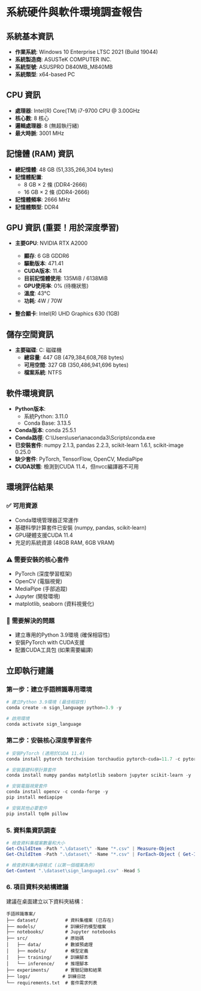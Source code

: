 # 系統硬件與軟件環境調查報告

## 系統基本資訊
- **作業系統**: Windows 10 Enterprise LTSC 2021 (Build 19044)
- **系統製造商**: ASUSTeK COMPUTER INC.
- **系統型號**: ASUSPRO D840MB_M840MB
- **系統類型**: x64-based PC

## CPU 資訊
- **處理器**: Intel(R) Core(TM) i7-9700 CPU @ 3.00GHz
- **核心數**: 8 核心
- **邏輯處理器**: 8 (無超執行緒)
- **最大時脈**: 3001 MHz

## 記憶體 (RAM) 資訊
- **總記憶體**: 48 GB (51,335,266,304 bytes)
- **記憶體配置**:
  - 8 GB × 2 條 (DDR4-2666)
  - 16 GB × 2 條 (DDR4-2666)
- **記憶體頻率**: 2666 MHz
- **記憶體類型**: DDR4

## GPU 資訊 (重要！用於深度學習)
- **主要GPU**: NVIDIA RTX A2000
  - **顯存**: 6 GB GDDR6
  - **驅動版本**: 471.41
  - **CUDA版本**: 11.4
  - **目前記憶體使用**: 135MiB / 6138MiB
  - **GPU使用率**: 0% (待機狀態)
  - **溫度**: 43°C
  - **功耗**: 4W / 70W

- **整合顯卡**: Intel(R) UHD Graphics 630 (1GB)

## 儲存空間資訊
- **主要磁碟**: C: 磁碟機
  - **總容量**: 447 GB (479,384,608,768 bytes)
  - **可用空間**: 327 GB (350,486,941,696 bytes)
  - **檔案系統**: NTFS

## 軟件環境資訊
- **Python版本**: 
  - 系統Python: 3.11.0
  - Conda Base: 3.13.5
- **Conda版本**: conda 25.5.1
- **Conda路徑**: C:\Users\user\anaconda3\Scripts\conda.exe
- **已安裝套件**: numpy 2.1.3, pandas 2.2.3, scikit-learn 1.6.1, scikit-image 0.25.0
- **缺少套件**: PyTorch, TensorFlow, OpenCV, MediaPipe
- **CUDA狀態**: 檢測到CUDA 11.4，但nvcc編譯器不可用

## 環境評估結果

### ✅ **可用資源**
- Conda環境管理器正常運作
- 基礎科學計算套件已安裝 (numpy, pandas, scikit-learn)
- GPU硬體支援CUDA 11.4
- 充足的系統資源 (48GB RAM, 6GB VRAM)

### ⚠️ **需要安裝的核心套件**
- PyTorch (深度學習框架)
- OpenCV (電腦視覺)
- MediaPipe (手部追蹤)
- Jupyter (開發環境)
- matplotlib, seaborn (資料視覺化)

### 🔧 **需要解決的問題**
- 建立專用的Python 3.9環境 (確保相容性)
- 安裝PyTorch with CUDA支援
- 配置CUDA工具包 (如果需要編譯)

## 立即執行建議

### 第一步：建立手語辨識專用環境
```powershell
# 建立Python 3.9環境 (最佳相容性)
conda create -n sign_language python=3.9 -y

# 啟用環境
conda activate sign_language
```

### 第二步：安裝核心深度學習套件
```powershell
# 安裝PyTorch (適用於CUDA 11.4)
conda install pytorch torchvision torchaudio pytorch-cuda=11.7 -c pytorch -c nvidia -y

# 安裝基礎科學計算套件
conda install numpy pandas matplotlib seaborn jupyter scikit-learn -y

# 安裝電腦視覺套件
conda install opencv -c conda-forge -y
pip install mediapipe

# 安裝其他必要套件
pip install tqdm pillow
```

### 5. 資料集資訊調查
```powershell
# 檢查資料集檔案數量和大小
Get-ChildItem -Path ".\dataset\" -Name "*.csv" | Measure-Object
Get-ChildItem -Path ".\dataset\" -Name "*.csv" | ForEach-Object { Get-Item ".\dataset\$_" | Select-Object Name, @{Name="Size(KB)";Expression={[math]::Round($_.Length/1KB,2)}} }

# 檢查資料集內容格式 (以第一個檔案為例)
Get-Content ".\dataset\sign_language1.csv" -Head 5
```

### 6. 項目資料夾結構建議
建議在桌面建立以下資料夾結構：
```
手語辨識專案/
├── dataset/          # 資料集檔案 (已存在)
├── models/           # 訓練好的模型檔案
├── notebooks/        # Jupyter notebooks
├── src/              # 原始碼
│   ├── data/         # 數據預處理
│   ├── models/       # 模型定義
│   ├── training/     # 訓練腳本
│   └── inference/    # 推理腳本
├── experiments/      # 實驗記錄和結果
├── logs/            # 訓練日誌
└── requirements.txt  # 套件需求列表
```